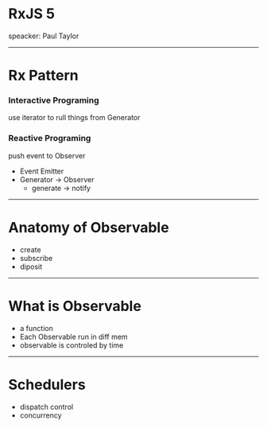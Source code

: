 # RxJS 5
speacker: Paul Taylor

---

# Rx Pattern
### Interactive Programing
use iterator to rull things from Generator

### Reactive Programing
push event to Observer

- Event Emitter
- Generator -> Observer
  - generate -> notify

---

# Anatomy of Observable
- create
- subscribe
- diposit

---

# What is Observable
- a function
- Each Observable run in diff mem
- observable is controled by time

---

# Schedulers
- dispatch control
- concurrency
